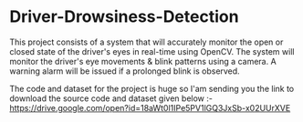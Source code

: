 # Driver-Drowsiness-Detection
This project consists of a system that will accurately monitor the open or closed state of the driver's eyes in real-time using OpenCV. The system will monitor the driver's eye movements &amp; blink patterns using a camera. A warning alarm will be issued if a prolonged blink is observed.

The code and dataset for the project is huge so I'am sending you the link to download the source code and dataset given below :-
https://drive.google.com/open?id=18aWt0l1IPe5PV1lGQ3JxSb-x02UUrXVE
